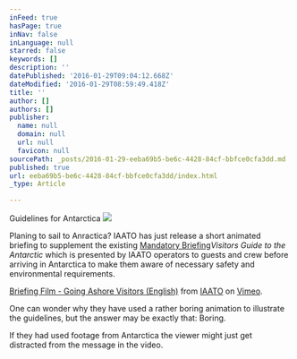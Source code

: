 ```yaml
---
inFeed: true
hasPage: true
inNav: false
inLanguage: null
starred: false
keywords: []
description: ''
datePublished: '2016-01-29T09:04:12.668Z'
dateModified: '2016-01-29T08:59:49.418Z'
title: ''
author: []
authors: []
publisher:
  name: null
  domain: null
  url: null
  favicon: null
sourcePath: _posts/2016-01-29-eeba69b5-be6c-4428-84cf-bbfce0cfa3dd.md
published: true
url: eeba69b5-be6c-4428-84cf-bbfce0cfa3dd/index.html
_type: Article

---
```

Guidelines for Antarctica
![](https://the-grid-user-content.s3-us-west-2.amazonaws.com/f8778b13-53fb-48ae-ba71-2c545da63bac.jpg)

Planing to sail to Anractica? IAATO has just release a short animated briefing to supplement the existing [Mandatory Briefing][0]_Visitors Guide to the Antarctic_ which is presented by IAATO operators to guests and crew before arriving in Antarctica to make them aware of necessary safety and environmental requirements. 

[Briefing Film - Going Ashore Visitors (English)][1] from [IAATO][2] on [Vimeo][3].

One can wonder why they have used a rather boring animation to illustrate the guidelines, but the answer may be exactly that: Boring.

If they had used footage from Antarctica the viewer might just get distracted from the message in the video. 

[0]: https://east.exch028.serverdata.net/owa/redir.aspx?SURL=g47NFe0WayefldoRH9XzYPGHaRTq-Wu66bT8kbvVaI8gH8RXiCjTCGgAdAB0AHAAOgAvAC8AaQBhAGEAdABvAC4AdQBzADEALgBsAGkAcwB0AC0AbQBhAG4AYQBnAGUALgBjAG8AbQAvAHQAcgBhAGMAawAvAGMAbABpAGMAawA_AHUAPQBkADkAZgBkADMAZgAxADUAZgAzAGMAMABlADYAYQA2ADQAYwA1ADYANwA1AGEANAA4ACYAaQBkAD0AOAAzADkAMgA1ADUAZQBhAGYANwAmAGUAPQA3AGQAYwAyAGQAYgBhADYAZgA4AA..&URL=http%3a%2f%2fiaato.us1.list-manage.com%2ftrack%2fclick%3fu%3dd9fd3f15f3c0e6a64c5675a48%26id%3d839255eaf7%26e%3d7dc2dba6f8
[1]: https://vimeo.com/152322185
[2]: https://vimeo.com/iaato
[3]: https://vimeo.com/